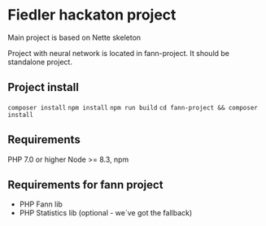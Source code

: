 Fiedler hackaton project
=============
Main project is based on Nette skeleton

Project with neural network is located in fann-project. It should be standalone project.

Project install
----------------
`composer install`
`npm install`
`npm run build`
`cd fann-project && composer install`

Requirements
------------
PHP 7.0 or higher
Node >= 8.3, npm

Requirements for fann project
-----------------------------
- PHP Fann lib
- PHP Statistics lib (optional - we´ve got the fallback)
